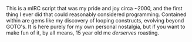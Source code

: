 This is a mIRC script that was my pride and joy circa ~2000, and the first thing I ever did that could reasonably considered programming. Contained within are gems like my discovery of looping constructs, evolving beyond GOTO's. It is here purely for my own personal nostalgia, but if you want to make fun of it, by all means, 15 year old me _derserves_ roasting.